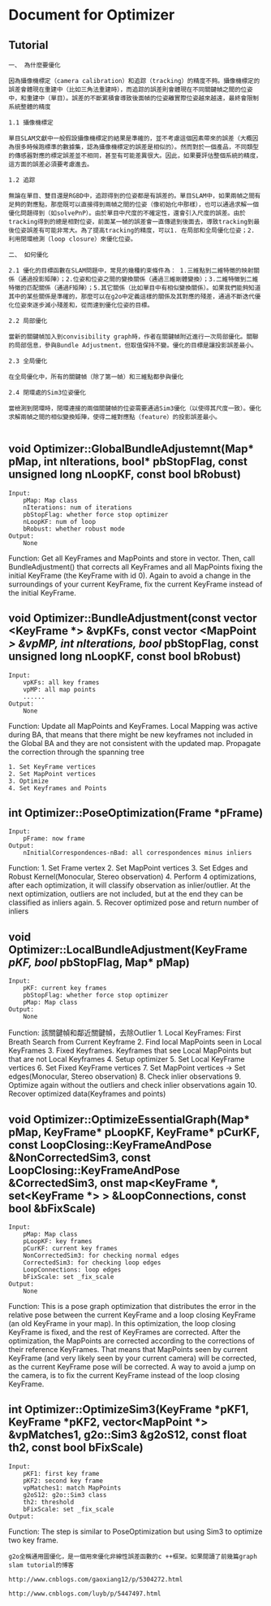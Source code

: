 # Document for Optimizer

## Tutorial
```
一、 為什麼要優化

因為攝像機標定（camera calibration）和追踪（tracking）的精度不夠。攝像機標定的誤差會體現在重建中（比如三角法重建時），而追踪的誤差則會體現在不同關鍵幀之間的位姿中，和重建中（單目）。誤差的不斷累積會導致後面幀的位姿離實際位姿越來越遠，最終會限制系統整體的精度

1.1 攝像機標定

單目SLAM文獻中一般假設攝像機標定的結果是準確的，並不考慮這個因素帶來的誤差（大概因為很多時候跑標準的數據集，認為攝像機標定的誤差是相似的）。然而對於一個產品，不同類型的傳感器對應的標定誤差並不相同，甚至有可能差異很大。因此，如果要評估整個系統的精度，這方面的誤差必須要考慮進去。

1.2 追踪

無論在單目、雙目還是RGBD中，追踪得到的位姿都是有誤差的。單目SLAM中，如果兩幀之間有足夠的對應點，那麼既可以直接得到兩幀之間的位姿（像初始化中那樣），也可以通過求解一個優化問題得到（如solvePnP）。由於單目中尺度的不確定性，還會引入尺度的誤差。由於tracking得到的總是相對位姿，前面某一幀的誤差會一直傳遞到後面去，導致tracking到最後位姿誤差有可能非常大。為了提高tracking的精度，可以1. 在局部和全局優化位姿；2. 利用閉環檢測（loop closure）來優化位姿。

二、 如何優化

2.1 優化的目標函數在SLAM問題中，常見的幾種約束條件為： 1.三維點到二維特徵的映射關係（通過投影矩陣）；2.位姿和位姿之間的變換關係（通過三維剛體變換）；3.二維特徵到二維特徵的匹配關係（通過F矩陣）；5.其它關係（比如單目中有相似變換關係）。如果我們能夠知道其中的某些關係是準確的，那麼可以在g2o中定義這樣的關係及其對應的殘差，通過不斷迭代優化位姿來逐步減小殘差和，從而達到優化位姿的目標。

2.2 局部優化

當新的關鍵幀加入到convisibility graph時，作者在關鍵幀附近進行一次局部優化。關聯的局部信息，參與Bundle Adjustment，但取值保持不變。優化的目標是讓投影誤差最小。

2.3 全局優化

在全局優化中，所有的關鍵幀（除了第一幀）和三維點都參與優化

2.4 閉環處的Sim3位姿優化

當檢測到閉環時，閉環連接的兩個關鍵幀的位姿需要通過Sim3優化（以使得其尺度一致）。優化求解兩幀之間的相似變換矩陣，使得二維對應點（feature）的投影誤差最小。


```

## void Optimizer::GlobalBundleAdjustemnt(Map* pMap, int nIterations, bool* pbStopFlag, const unsigned long nLoopKF, const bool bRobust)
```
Input:
	pMap: Map class
    nIterations: num of iterations
    pbStopFlag: whether force stop optimizer
    nLoopKF: num of loop
    bRobust: whether robust mode
Output:
	None
```

Function:
	Get all KeyFrames and MapPoints and store in vector. Then, call BundleAdjustment() that corrects all KeyFrames and all MapPoints fixing the initial KeyFrame (the KeyFrame with id 0). Again to avoid a change in the surroundings of your current KeyFrame, fix the current KeyFrame instead of the initial KeyFrame.

## void Optimizer::BundleAdjustment(const vector &lt;KeyFrame *&gt; &amp;vpKFs, const vector &lt;MapPoint *&gt; &amp;vpMP, int nIterations, bool* pbStopFlag, const unsigned long nLoopKF, const bool bRobust)
```
Input:
	vpKFs: all key frames
    vpMP: all map points
    ......
Output:
	None
```

Function:
    Update all MapPoints and KeyFrames. Local Mapping was active during BA, that means that there might be new keyframes not included in the Global BA and they are not consistent with the updated map. Propagate the correction through the spanning tree

    1. Set KeyFrame vertices
    2. Set MapPoint vertices
    3. Optimize
    4. Set Keyframes and Points

## int Optimizer::PoseOptimization(Frame *pFrame)
```
Input:
	pFrame: now frame
Output:
    nInitialCorrespondences-nBad: all correspondences minus inliers
```

Function:
    1. Set Frame vertex
    2. Set MapPoint vertices
    3. Set Edges and Robust Kernel(Monocular, Stereo observation)
    4. Perform 4 optimizations, after each optimization, it will classify observation as inlier/outlier. At the next optimization, outliers are not included, but at the end they can be classified as inliers again.
    5. Recover optimized pose and return number of inliers

## void Optimizer::LocalBundleAdjustment(KeyFrame *pKF, bool* pbStopFlag, Map* pMap)
```
Input:
	pKF: current key frames
    pbStopFlag: whether force stop optimizer
    pMap: Map class
Output:
	None
```

Function:
    該關鍵幀和鄰近關鍵幀，去除Outlier
    1. Local KeyFrames: First Breath Search from Current Keyframe
    2. Find local MapPoints seen in Local KeyFrames
    3. Fixed Keyframes. Keyframes that see Local MapPoints but that are not Local Keyframes
    4. Setup optimizer
    5. Set Local KeyFrame vertices
    6. Set Fixed KeyFrame vertices
    7. Set MapPoint vertices -> Set edges(Monocular, Stereo observation)
    8. Check inlier observations
    9. Optimize again without the outliers and check inlier observations again
    10. Recover optimized data(Keyframes and points)

## void Optimizer::OptimizeEssentialGraph(Map* pMap, KeyFrame* pLoopKF, KeyFrame* pCurKF, const LoopClosing::KeyFrameAndPose &NonCorrectedSim3, const LoopClosing::KeyFrameAndPose &CorrectedSim3, onst map&lt;KeyFrame *, set&lt;KeyFrame *&gt; &gt; &LoopConnections, const bool &bFixScale)
```
Input:
    pMap: Map class
    pLoopKF: key frames
    pCurKF: current key frames
    NonCorrectedSim3: for checking normal edges
    CorrectedSim3: for checking loop edges
    LoopConnections: loop edges
    bFixScale: set _fix_scale
Output:
	None
```

Function:
	This is a pose graph optimization that distributes the error in the relative pose between the current KeyFrame and a loop closing KeyFrame (an old KeyFrame in your map). In this optimization, the loop closing KeyFrame is fixed, and the rest of KeyFrames are corrected. After the optimization, the MapPoints are corrected according to the corrections of their reference KeyFrames. That means that MapPoints seen by current KeyFrame (and very likely seen by your current camera) will be corrected, as the current KeyFrame pose will be corrected. A way to avoid a jump on the camera, is to fix the current KeyFrame instead of the loop closing KeyFrame. 

## int Optimizer::OptimizeSim3(KeyFrame *pKF1, KeyFrame *pKF2, vector&lt;MapPoint *&gt; &vpMatches1, g2o::Sim3 &g2oS12, const float th2, const bool bFixScale)
```
Input:
    pKF1: first key frame
    pKF2: second key frame
    vpMatches1: match MapPoints
    g2oS12: g2o::Sim3 class
    th2: threshold
    bFixScale: set _fix_scale
Output:

```

Function:
    The step is similar to PoseOptimization but using Sim3 to optimize two key frame.

```
g2o全稱通用圖優化，是一個用來優化非線性誤差函數的c ++框架。如果閱讀了前幾篇graph slam tutorial的博客

http://www.cnblogs.com/gaoxiang12/p/5304272.html

http://www.cnblogs.com/luyb/p/5447497.html
```